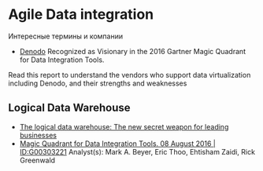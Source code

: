 # Agile Data integration 
Интересные термины и компании

- [Denodo](http://www.denodo.com/en) Recognized as Visionary in the 2016 Gartner Magic Quadrant for Data Integration Tools.

Read this report to understand the vendors who support data virtualization including Denodo, and their strengths and weaknesses
## Logical Data Warehouse
- [The logical data warehouse: The new secret weapon for leading businesses](http://www.ibmbigdatahub.com/blog/logical-data-warehouse-new-secret-weapon-leading-businesses)
- [Magic Quadrant for Data Integration Tools. 08 August 2016 | ID:G00303221](https://www.gartner.com/doc/reprints?id=1-3CXHIJL&ct=160728&st=sg) Analyst(s): Mark A. Beyer, Eric Thoo, Ehtisham Zaidi, Rick Greenwald